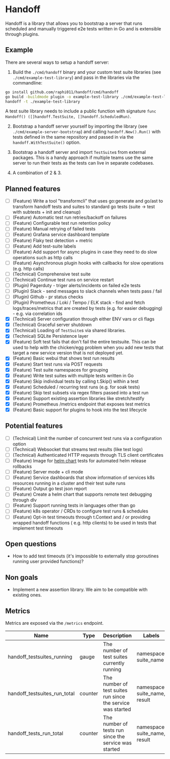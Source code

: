 # Handoff

Handoff is a library that allows you to bootstrap a server that runs scheduled and manually triggered e2e tests written in Go and is extensible through plugins.

## Example

There are several ways to setup a handoff server: 

1. Build the `./cmd/handoff` binary and your custom test suite libraries (see `./cmd/example-test-library`) and pass in the libraries via the commandline:

```sh
go install github.com/raphi011/handoff/cmd/handoff
go build -buildmode plugin -o example-test-library ./cmd/example-test-library
handoff -t ./example-test-library
```

A test suite library needs to include a public function with signature `func Handoff() ([]handoff.TestSuite, []handoff.ScheduledRun)`.

2. Bootstrap a handoff server yourself by importing the library (see `./cmd/example-server-bootstrap`) and calling `handoff.New().Run()` with tests 
defined in the same repository and passed in via the `handoff.WithTestSuite()` option.

3. Bootstrap a handoff server and import `TestSuite`s from external packages. This is a handy approach if multiple teams use the same server to run their tests as the tests can live in separate codebases.

4. A combination of 2 & 3.

## Planned features

- [ ] (Feature) Write a tool "transformcli" that uses go:generate and go/ast to transform handoff tests and suites to standard go tests (suite -> test with subtests + init and cleanup)
- [ ] (Feature) Automatic test run retries/backoff on failures
- [ ] (Feature) Configurable test run retention policy
- [ ] (Feature) Manual retrying of failed tests
- [ ] (Feature) Grafana service dashboard template
- [ ] (Feature) Flaky test detection + metric
- [ ] (Feature) Add test-suite labels
- [ ] (Feature) Add support for async plugins in case they need to do slow operations such as http calls
- [ ] (Feature) Asynchronous plugin hooks with callbacks for slow operations (e.g. http calls)
- [ ] (Technical) Comprehensive test suite
- [ ] (Technical) Continue test runs on service restart
- [ ] (Plugin) Pagerduty - triger alerts/incidents on failed e2e tests
- [ ] (Plugin) Slack - send messages to slack channels when tests pass / fail
- [ ] (Plugin) Github - pr status checks
- [ ] (Plugin) Prometheus / Loki / Tempo / ELK stack - find and fetch logs/traces/metrics that are created by tests (e.g. for easier debugging) - e.g. via correlation ids
- [x] (Technical) Server configuration through either ENV vars or cli flags
- [x] (Technical) Graceful server shutdown
- [x] (Technical) Loading of `TestSuite`s via shared libraries.
- [x] (Technical) SQLite Persistence layer
- [x] (Feature) Soft test fails that don't fail the entire testsuite. This can be used to help with the chicken/egg problem when you add new tests that target a new service version that is not deployed yet.
- [x] (Feature) Basic webui that shows test run results
- [x] (Feature) Start test runs via POST requests
- [x] (Feature) Test suite namespaces for grouping
- [x] (Feature) Write test suites with multiple tests written in Go
- [x] (Feature) Skip individual tests by calling t.Skip() within a test
- [x] (Feature) Scheduled / recurring test runs (e.g. for soak tests)
- [x] (Feature) Skip test subsets via regex filters passed into a test run
- [x] (Feature) Support existing assertion libraries like stretch/testify
- [x] (Feature) Prometheus /metrics endpoint that exposes test metrics
- [x] (Feature) Basic support for plugins to hook into the test lifecycle

## Potential features

- [ ] (Technical) Limit the number of concurrent test runs via a configuration option
- [ ] (Technical) Websocket that streams test results (like test logs)
- [ ] (Technical) Authenticated HTTP requests through TLS client certificates
- [ ] (Feature) Image for [helm chart](https://helm.sh/docs/topics/chart_tests/) tests for automated helm release rollbacks
- [ ] (Feature) Server mode + cli mode
- [ ] (Feature) Service dashboards that show information of services k8s resources running in a cluster and their test suite runs
- [ ] (Feature) Output go test json report
- [ ] (Feature) Create a helm chart that supports remote test debugging through dlv
- [ ] (Feature) Support running tests in languages other than go
- [ ] (Feature) k8s operator / CRDs to configure test runs & schedules
- [ ] (Feature) Opt-in test timeouts through t.Context and / or providing wrapped handoff functions ( e.g. http clients) to be used in tests  that implement test timeouts

## Open questions

- How to add test timeouts (it's impossible to externally stop goroutines running user provided functions)?

## Non goals

- Implement a new assertion library. We aim to be compatible with existing ones.

## Metrics

Metrics are exposed via the `/metrics` endpoint.

| Name                         | Type    | Description                                                 | Labels                                 |
| ---------------------------- | ------- | ----------------------------------------------------------- | -------------------------------------- |
| handoff_testsuites_running   | gauge   | The number of test suites currently running                 | namespace, suite_name         |
| handoff_testsuites_run_total | counter | The number of test suites run since the service was started | namespace, suite_name, result |
| handoff_tests_run_total      | counter | The number of tests run since the service was started       | namespace, suite_name, result |
